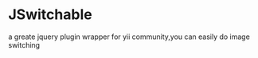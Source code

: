 JSwitchable
===========

a greate jquery plugin wrapper for yii community,you can easily do image switching  